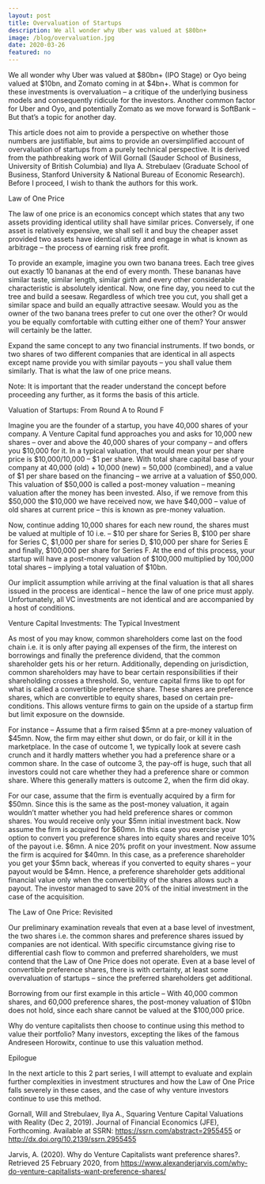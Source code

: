 ```yaml
---
layout: post
title: Overvaluation of Startups
description: We all wonder why Uber was valued at $80bn+
image: /blog/overvaluation.jpg
date: 2020-03-26
featured: no
---
```


We all wonder why Uber was valued at $80bn+ (IPO Stage) or Oyo being valued at $10bn, and Zomato coming in at $4bn+. What is common for these investments is overvaluation – a critique of the underlying business models and consequently ridicule for the investors. Another common factor for Uber and Oyo, and potentially Zomato as we move forward is SoftBank – But that’s a topic for another day.

This article does not aim to provide a perspective on whether those numbers are justifiable, but aims to provide an oversimplified account of overvaluation of startups from a purely technical perspective. It is derived from the pathbreaking work of Will Gornall (Sauder School of Business, University of British Columbia) and Ilya A. Strebulaev (Graduate School of Business, Stanford University & National Bureau of Economic Research). Before I proceed, I wish to thank the authors for this work.

Law of One Price

The law of one price is an economics concept which states that any two assets providing identical utility shall have similar prices. Conversely, if one asset is relatively expensive, we shall sell it and buy the cheaper asset provided two assets have identical utility and engage in what is known as arbitrage – the process of earning risk free profit.

To provide an example, imagine you own two banana trees. Each tree gives out exactly 10 bananas at the end of every month. These bananas have similar taste, similar length, similar girth and every other considerable characteristic is absolutely identical. Now, one fine day, you need to cut the tree and build a seesaw. Regardless of which tree you cut, you shall get a similar space and build an equally attractive seesaw. Would you as the owner of the two banana trees prefer to cut one over the other? Or would you be equally comfortable with cutting either one of them? Your answer will certainly be the latter.

Expand the same concept to any two financial instruments. If two bonds, or two shares of two different companies that are identical in all aspects except name provide you with similar payouts – you shall value them similarly. That is what the law of one price means.

Note: It is important that the reader understand the concept before proceeding any further, as it forms the basis of this article.

Valuation of Startups: From Round A to Round F

Imagine you are the founder of a startup, you have 40,000 shares of your company. A Venture Capital fund approaches you and asks for 10,000 new shares – over and above the 40,000 shares of your company – and offers you $10,000 for it. In a typical valuation, that would mean your per share price is $10,000/10,000 – $1 per share. With total share capital base of your company at 40,000 (old) + 10,000 (new) = 50,000 (combined), and a value of $1 per share based on the financing – we arrive at a valuation of $50,000. This valuation of $50,000 is called a post-money valuation – meaning valuation after the money has been invested. Also, if we remove from this $50,000 the $10,000 we have received now, we have $40,000 – value of old shares at current price – this is known as pre-money valuation.

Now, continue adding 10,000 shares for each new round, the shares must be valued at multiple of 10 i.e. – $10 per share for Series B, $100 per share for Series C, $1,000 per share for series D, $10,000 per share for Series E and finally, $100,000 per share for Series F. At the end of this process, your startup will have a post-money valuation of $100,000 multiplied by 100,000 total shares – implying a total valuation of $10bn.

Our implicit assumption while arriving at the final valuation is that all shares issued in the process are identical – hence the law of one price must apply. Unfortunately, all VC investments are not identical and are accompanied by a host of conditions.

Venture Capital Investments: The Typical Investment

As most of you may know, common shareholders come last on the food chain i.e. it is only after paying all expenses of the firm, the interest on borrowings and finally the preference dividend, that the common shareholder gets his or her return. Additionally, depending on jurisdiction, common shareholders may have to bear certain responsibilities if their shareholding crosses a threshold. So, venture capital firms like to opt for what is called a convertible preference share. These shares are preference shares, which are convertible to equity shares, based on certain pre-conditions. This allows venture firms to gain on the upside of a startup firm but limit exposure on the downside.

For instance – Assume that a firm raised $5mn at a pre-money valuation of $45mn. Now, the firm may either shut down, or do fair, or kill it in the marketplace. In the case of outcome 1, we typically look at severe cash crunch and it hardly matters whether you had a preference share or a common share. In the case of outcome 3, the pay-off is huge, such that all investors could not care whether they had a preference share or common share. Where this generally matters is outcome 2, when the firm did okay.

For our case, assume that the firm is eventually acquired by a firm for $50mn. Since this is the same as the post-money valuation, it again wouldn’t matter whether you had held preference shares or common shares. You would receive only your $5mn initial investment back. Now assume the firm is acquired for $60mn. In this case you exercise your option to convert you preference shares into equity shares and receive 10% of the payout i.e. $6mn. A nice 20% profit on your investment. Now assume the firm is acquired for $40mn. In this case, as a preference shareholder you get your $5mn back, whereas if you converted to equity shares – your payout would be $4mn. Hence, a preference shareholder gets additional financial value only when the convertibility of the shares allows such a payout. The investor managed to save 20% of the initial investment in the case of the acquisition.

The Law of One Price: Revisited

Our preliminary examination reveals that even at a base level of investment, the two shares i.e. the common shares and preference shares issued by companies are not identical. With specific circumstance giving rise to differential cash flow to common and preferred shareholders, we must contend that the Law of One Price does not operate. Even at a base level of convertible preference shares, there is with certainty, at least some overvaluation of startups – since the preferred shareholders get additional.

Borrowing from our first example in this article – With 40,000 common shares, and 60,000 preference shares, the post-money valuation of $10bn does not hold, since each share cannot be valued at the $100,000 price.

Why do venture capitalists then choose to continue using this method to value their portfolio? Many investors, excepting the likes of the famous Andreseen Horowitx, continue to use this valuation method.

Epilogue

In the next article to this 2 part series, I will attempt to evaluate and explain further complexities in investment structures and how the Law of One Price falls severely in these cases, and the case of why venture investors continue to use this method.

Gornall, Will and Strebulaev, Ilya A., Squaring Venture Capital Valuations with Reality (Dec 2, 2019). Journal of Financial Economics (JFE), Forthcoming. Available at SSRN: https://ssrn.com/abstract=2955455 or http://dx.doi.org/10.2139/ssrn.2955455

Jarvis, A. (2020). Why do Venture Capitalists want preference shares?. Retrieved 25 February 2020, from https://www.alexanderjarvis.com/why-do-venture-capitalists-want-preference-shares/
